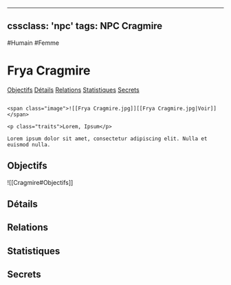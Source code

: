 
---
cssclass: 'npc'
tags: NPC Cragmire
---
<span class="npc-tags">#Humain #Femme</span>

# Frya Cragmire
<span class="nav">[Objectifs](#Objectifs) [Détails](#Détails) [Relations](#Relations) [Statistiques](#Statistiques) [Secrets](#Secrets)</span>

```ad-desc

<span class="image">![[Frya Cragmire.jpg]][[Frya Cragmire.jpg|Voir]]</span>

<p class="traits">Lorem, Ipsum</p>

Lorem ipsum dolor sit amet, consectetur adipiscing elit. Nulla et euismod nulla.
```

## Objectifs
<span class="embed-section">![[Cragmire#Objectifs]]</span>

## Détails

## Relations

## Statistiques

## Secrets